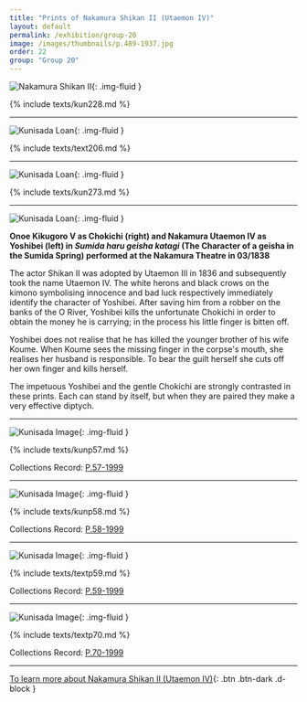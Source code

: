 ```yaml
---
title: "Prints of Nakamura Shikan II (Utaemon IV)"
layout: default
permalink: /exhibition/group-20
image: /images/thumbnails/p.489-1937.jpg
order: 22
group: "Group 20"
---
```


![Nakamura Shikan II](/images/prints/kunisada_loan_228.jpg){: .img-fluid }

{% include texts/kun228.md %}

----

![Kunisada Loan ](/images/prints/kunisada_loan_206.jpg){: .img-fluid }

{% include texts/text206.md %}

-----

![Kunisada Loan ](/images/prints/kunisada_loan_273.jpg){: .img-fluid }

{% include texts/kun273.md %}

----

![Kunisada Loan ](/images/prints/kunisada_loan_311.jpg){: .img-fluid }

**Onoe Kikugoro V as Chokichi (right) and Nakamura Utaemon IV as Yoshibei (left) in _Sumida haru geisha katagi_ (The Character of a geisha in the Sumida Spring) performed at the Nakamura Theatre in 03/1838**

The actor Shikan II was adopted by Utaemon III in 1836 and subsequently took the name Utaemon IV. The white herons and black crows on the kimono symbolising innocence and bad luck respectively immediately identify the character of Yoshibei. After saving him from a robber on the banks of the O River, Yoshibei kills the unfortunate Chokichi in order to obtain the money he is carrying; in the process his little finger is bitten off.

Yoshibei does not realise that he has killed the younger brother of his wife Koume. When Koume sees the missing finger in the corpse's mouth, she realises her husband is responsible. To bear the guilt herself she cuts off her own finger and kills herself.

The impetuous Yoshibei and the gentle Chokichi are strongly contrasted in these prints. Each can stand by itself, but when they are paired they make a very effective diptych.

----

![Kunisada Image](/images/prints/p.57-1999.jpg){: .img-fluid }

{% include texts/kunp57.md %}

Collections Record: [P.57-1999](https://data.fitzmuseum.cam.ac.uk/id/object/9449)

----

![Kunisada Image](/images/prints/p.58-1999.jpg){: .img-fluid }

{% include texts/kunp58.md %}

Collections Record: [P.58-1999](https://data.fitzmuseum.cam.ac.uk/id/object/9450)

-----

![Kunisada Image](/images/prints/p.59-1999.jpg){: .img-fluid }

{% include texts/textp59.md %}

Collections Record: [P.59-1999](https://data.fitzmuseum.cam.ac.uk/id/object/9451)

-----

![Kunisada Image](/images/prints/p.70-1999.jpg){: .img-fluid }

{% include texts/textp70.md %}

Collections Record: [P.70-1999](https://data.fitzmuseum.cam.ac.uk/id/object/9463)

----

[To learn more about Nakamura Shikan II (Utaemon IV)](/themes/nakamura-shikan-II){: .btn .btn-dark .d-block }
